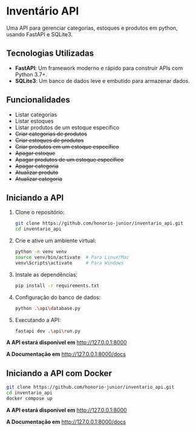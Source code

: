 # Inventário API

Uma API para gerenciar categorias, estoques e produtos em python, usando FastAPI e SQLite3.

## Tecnologias Utilizadas

- **FastAPI**: Um framework moderno e rápido para construir APIs com Python 3.7+.
- **SQLite3**: Um banco de dados leve e embutido para armazenar dados.

## Funcionalidades

- Listar categorias
- Listar estoques
- Listar produtos de um estoque específico
- ~~Criar categorias de produtos~~
- ~~Criar estoques de produtos~~
- ~~Criar produtos em um estoque específico~~
- ~~Apagar estoque~~
- ~~Apagar produtos de um estoque específico~~
- ~~Apagar categoria~~
- ~~Atualizar produto~~
- ~~Atualizar categoria~~

## Iniciando a API

1. Clone o repositório:

   ```bash
   git clone https://github.com/honorio-junior/inventario_api.git
   cd inventario_api
   ```
2. Crie e ative um ambiente virtual:

    ```bash
    python -m venv venv
    source venv/bin/activate  # Para Linux/Mac
    venv\Scripts\activate     # Para Windows
    ```
3. Instale as dependências:

    ```bash
    pip install -r requirements.txt
    ```
4. Configuração do banco de dados:

    ```bash
    python .\api\database.py
    ```
5. Executando a API:

    ```bash
    fastapi dev .\api\run.py
    ```
**A API estará disponível em** http://127.0.0.1:8000

**A Documentação em** http://127.0.0.1:8000/docs

## Iniciando a API com Docker
```bash
git clone https://github.com/honorio-junior/inventario_api.git
cd inventario_api
docker compose up
```
**A API estará disponível em** http://127.0.0.1:8000

**A Documentação em** http://127.0.0.1:8000/docs
